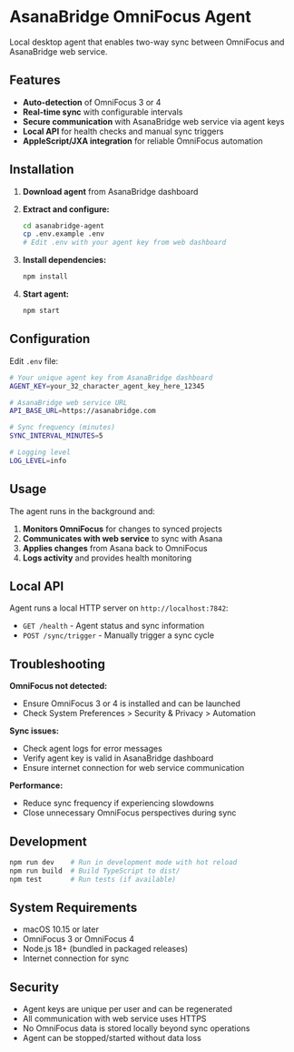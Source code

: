 # AsanaBridge OmniFocus Agent

Local desktop agent that enables two-way sync between OmniFocus and AsanaBridge web service.

## Features

- **Auto-detection** of OmniFocus 3 or 4
- **Real-time sync** with configurable intervals
- **Secure communication** with AsanaBridge web service via agent keys
- **Local API** for health checks and manual sync triggers
- **AppleScript/JXA integration** for reliable OmniFocus automation

## Installation

1. **Download agent** from AsanaBridge dashboard
2. **Extract and configure:**
   ```bash
   cd asanabridge-agent
   cp .env.example .env
   # Edit .env with your agent key from web dashboard
   ```

3. **Install dependencies:**
   ```bash
   npm install
   ```

4. **Start agent:**
   ```bash
   npm start
   ```

## Configuration

Edit `.env` file:

```bash
# Your unique agent key from AsanaBridge dashboard
AGENT_KEY=your_32_character_agent_key_here_12345

# AsanaBridge web service URL
API_BASE_URL=https://asanabridge.com

# Sync frequency (minutes)
SYNC_INTERVAL_MINUTES=5

# Logging level
LOG_LEVEL=info
```

## Usage

The agent runs in the background and:

1. **Monitors OmniFocus** for changes to synced projects
2. **Communicates with web service** to sync with Asana
3. **Applies changes** from Asana back to OmniFocus
4. **Logs activity** and provides health monitoring

## Local API

Agent runs a local HTTP server on `http://localhost:7842`:

- `GET /health` - Agent status and sync information
- `POST /sync/trigger` - Manually trigger a sync cycle

## Troubleshooting

**OmniFocus not detected:**
- Ensure OmniFocus 3 or 4 is installed and can be launched
- Check System Preferences > Security & Privacy > Automation

**Sync issues:**
- Check agent logs for error messages
- Verify agent key is valid in AsanaBridge dashboard
- Ensure internet connection for web service communication

**Performance:**
- Reduce sync frequency if experiencing slowdowns
- Close unnecessary OmniFocus perspectives during sync

## Development

```bash
npm run dev    # Run in development mode with hot reload
npm run build  # Build TypeScript to dist/
npm test       # Run tests (if available)
```

## System Requirements

- macOS 10.15 or later
- OmniFocus 3 or OmniFocus 4
- Node.js 18+ (bundled in packaged releases)
- Internet connection for sync

## Security

- Agent keys are unique per user and can be regenerated
- All communication with web service uses HTTPS
- No OmniFocus data is stored locally beyond sync operations
- Agent can be stopped/started without data loss